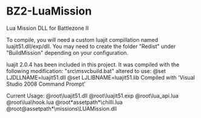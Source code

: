 BZ2-LuaMission
==============

Lua Mission DLL for Battlezone II

To compile, you will need a custom luajit compillation named luajit51.dll/exp/dll.
You may need to create the folder "Redist" under "BuildMission" depending on your configuration.

luajit 2.0.4 has been included in this project.  It was compiled with the following modification:
"src\msvcbuild.bat" altered to use:
@set LJDLLNAME=luajit51.dll
@set LJLIBNAME=luajit51.lib
Compiled with 'Visual Studio 2008 Command Prompt'



Current Usage:
@root\luajit51.dll
@root\luajit51.exp
@root\lua\_api.lua
@root\lua\hook.lua
@root\*assetpath*\chilli.lua
@root\@assetpath*\missions\LUAMission.dll